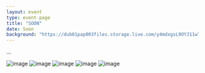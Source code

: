 ```yaml
---
layout: event
type: event-page
title: "SOON"
date: Soon
background: "https://dub01pap003files.storage.live.com/y4mdxgsL9OYJ11wTNEItuUhNsvpJJXyi4bvlCn4DM3u6peRjSpoQal78iXw-UGpEd-PtZ_yzO-iu_MzJndGy8F4rlttRG2TIQ114JRwabe6fyQsNT4lgx6KyMuPT7sysZbSPAm5Y7b2xSSzgM7k232xjVIhDoMIYT1BgYzuuzR2DAhBJrp_n-_xWP-euGXWEACJ?width=660&height=441&cropmode=none"
---
```

...

![image]()
![image]()
![image]()
![image]()
![image]()
